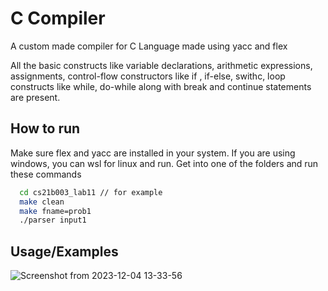 # C Compiler

A custom made compiler for C Language made using yacc and flex 

All the basic constructs like variable declarations, arithmetic expressions, assignments, control-flow constructors like if , if-else, swithc, loop constructs like while, do-while along with break and continue statements are present.

## How to run

Make sure flex and yacc are installed in your system. If you are using windows, you can wsl for linux and run.
Get into one of the folders and run these commands


```bash
  cd cs21b003_lab11 // for example
  make clean
  make fname=prob1
  ./parser input1

```

## Usage/Examples
 ![Screenshot from 2023-12-04 13-33-56](https://github.com/PardhivA/C-Compiler/assets/94790267/183feee0-3dae-4347-b509-0eac678a4a92)
